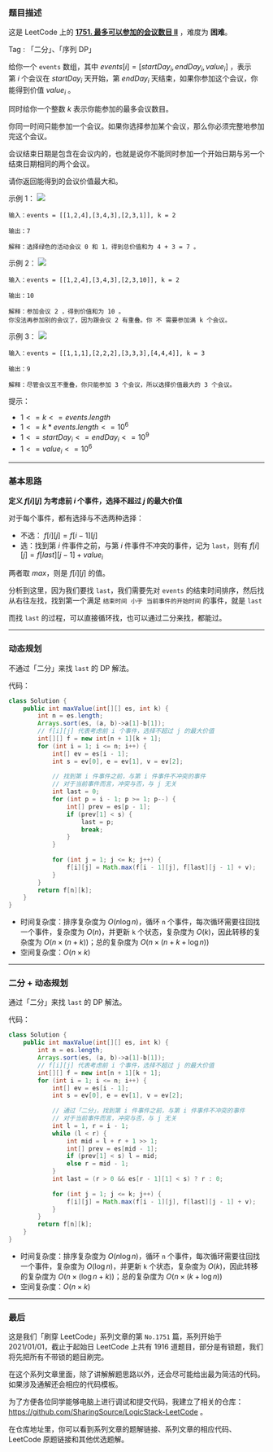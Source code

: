 ### 题目描述

这是 LeetCode 上的 **[1751. 最多可以参加的会议数目 II](https://leetcode-cn.com/problems/maximum-number-of-events-that-can-be-attended-ii/solution/po-su-dp-er-fen-dp-jie-fa-by-ac_oier-88du/)** ，难度为 **困难**。

Tag : 「二分」、「序列 DP」



给你一个 `events` 数组，其中 $events[i] = [startDay_i, endDay_i, value_i]$ ，表示第 $i$ 个会议在 $startDay_i$ 天开始，第 $endDay_i$ 天结束，如果你参加这个会议，你能得到价值 $value_i$ 。

同时给你一个整数 $k$ 表示你能参加的最多会议数目。

你同一时间只能参加一个会议。如果你选择参加某个会议，那么你必须完整地参加完这个会议。

会议结束日期是包含在会议内的，也就是说你不能同时参加一个开始日期与另一个结束日期相同的两个会议。

请你返回能得到的会议价值最大和。

示例 1：
![](https://assets.leetcode-cn.com/aliyun-lc-upload/uploads/2021/02/06/screenshot-2021-01-11-at-60048-pm.png)
```
输入：events = [[1,2,4],[3,4,3],[2,3,1]], k = 2

输出：7

解释：选择绿色的活动会议 0 和 1，得到总价值和为 4 + 3 = 7 。
```
示例 2：
![](https://assets.leetcode-cn.com/aliyun-lc-upload/uploads/2021/02/06/screenshot-2021-01-11-at-60150-pm.png)
```
输入：events = [[1,2,4],[3,4,3],[2,3,10]], k = 2

输出：10

解释：参加会议 2 ，得到价值和为 10 。
你没法再参加别的会议了，因为跟会议 2 有重叠。你 不 需要参加满 k 个会议。
```
示例 3：
![](https://assets.leetcode-cn.com/aliyun-lc-upload/uploads/2021/02/06/screenshot-2021-01-11-at-60703-pm.png)
```
输入：events = [[1,1,1],[2,2,2],[3,3,3],[4,4,4]], k = 3

输出：9

解释：尽管会议互不重叠，你只能参加 3 个会议，所以选择价值最大的 3 个会议。
```

提示：
* $1 <= k <= events.length$
* $1 <= k * events.length <= 10^6$
* $1 <= startDay_i <= endDay_i <= 10^9$
* $1 <= value_i <= 10^6$

---

### 基本思路

**定义 $f[i][j]$ 为考虑前 $i$ 个事件，选择不超过 $j$ 的最大价值**

对于每个事件，都有选择与不选两种选择：

* 不选： $f[i][j] = f[i - 1][j]$
* 选：找到第 $i$ 件事件之前，与第 $i$ 件事件不冲突的事件，记为 `last`，则有 $f[i][j] = f[last][j - 1] + value_i$

两者取 $max$，则是 $f[i][j]$ 的值。

分析到这里，因为我们要找 `last`，我们需要先对 `events` 的结束时间排序，然后找从右往左找，找到第一个满足 `结束时间 小于 当前事件的开始时间` 的事件，就是 `last`

而找 `last` 的过程，可以直接循环找，也可以通过二分来找，都能过。

---

### 动态规划

不通过「二分」来找 `last` 的 DP 解法。

代码：
```Java
class Solution {
    public int maxValue(int[][] es, int k) {
        int n = es.length;
        Arrays.sort(es, (a, b)->a[1]-b[1]);
        // f[i][j] 代表考虑前 i 个事件，选择不超过 j 的最大价值
        int[][] f = new int[n + 1][k + 1];
        for (int i = 1; i <= n; i++) {
            int[] ev = es[i - 1];
            int s = ev[0], e = ev[1], v = ev[2];
            
            // 找到第 i 件事件之前，与第 i 件事件不冲突的事件
            // 对于当前事件而言，冲突与否，与 j 无关
            int last = 0;
            for (int p = i - 1; p >= 1; p--) {
                int[] prev = es[p - 1];
                if (prev[1] < s) {
                    last = p;
                    break;
                }
            }
            
            for (int j = 1; j <= k; j++) {
                f[i][j] = Math.max(f[i - 1][j], f[last][j - 1] + v);    
            }
        }
        return f[n][k];
    }
}
```
* 时间复杂度：排序复杂度为 $O(n\log{n})$，循环 `n` 个事件，每次循环需要往回找一个事件，复杂度为 $O(n)$，并更新 `k` 个状态，复杂度为 $O(k)$，因此转移的复杂度为 $O(n \times (n + k))$；总的复杂度为 $O(n \times (n + k + \log{n}))$
* 空间复杂度：$O(n \times k)$

---

### 二分 + 动态规划

通过「二分」来找 `last` 的 DP 解法。

代码：
```Java
class Solution {
    public int maxValue(int[][] es, int k) {
        int n = es.length;
        Arrays.sort(es, (a, b)->a[1]-b[1]);
        // f[i][j] 代表考虑前 i 个事件，选择不超过 j 的最大价值
        int[][] f = new int[n + 1][k + 1];
        for (int i = 1; i <= n; i++) {
            int[] ev = es[i - 1];
            int s = ev[0], e = ev[1], v = ev[2];
            
            // 通过「二分」，找到第 i 件事件之前，与第 i 件事件不冲突的事件
            // 对于当前事件而言，冲突与否，与 j 无关
            int l = 1, r = i - 1;
            while (l < r) {
                int mid = l + r + 1 >> 1;
                int[] prev = es[mid - 1];
                if (prev[1] < s) l = mid;    
                else r = mid - 1;
            }
            int last = (r > 0 && es[r - 1][1] < s) ? r : 0;
            
            for (int j = 1; j <= k; j++) {
                f[i][j] = Math.max(f[i - 1][j], f[last][j - 1] + v);    
            }
        }
        return f[n][k];
    }
}
```
* 时间复杂度：排序复杂度为 $O(n\log{n})$，循环 `n` 个事件，每次循环需要往回找一个事件，复杂度为 $O(\log{n})$，并更新 `k` 个状态，复杂度为 $O(k)$，因此转移的复杂度为 $O(n \times (\log{n} + k))$；总的复杂度为 $O(n \times (k + \log{n}))$
* 空间复杂度：$O(n \times k)$

---

### 最后

这是我们「刷穿 LeetCode」系列文章的第 `No.1751` 篇，系列开始于 2021/01/01，截止于起始日 LeetCode 上共有 1916 道题目，部分是有锁题，我们将先把所有不带锁的题目刷完。

在这个系列文章里面，除了讲解解题思路以外，还会尽可能给出最为简洁的代码。如果涉及通解还会相应的代码模板。

为了方便各位同学能够电脑上进行调试和提交代码，我建立了相关的仓库：https://github.com/SharingSource/LogicStack-LeetCode 。

在仓库地址里，你可以看到系列文章的题解链接、系列文章的相应代码、LeetCode 原题链接和其他优选题解。

